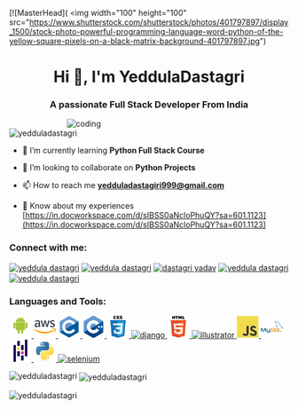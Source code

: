 [![MasterHead]( <img width="100" height="100" src="https://www.shutterstock.com/shutterstock/photos/401797897/display_1500/stock-photo-powerful-programming-language-word-python-of-the-yellow-square-pixels-on-a-black-matrix-background-401797897.jpg")
<h1 align="center">Hi 👋, I'm YeddulaDastagri</h1>
<h3 align="center">A passionate Full Stack Developer From India</h3> 
<img align="right" alt="coding" width="400" src="https://cdn.dribbble.com/users/1162077/screenshots/3848914/programmer.gif">

<p align="left"> <img src="https://komarev.com/ghpvc/?username=yedduladastagri&label=Profile%20views&color=0e75b6&style=flat" alt="yedduladastagri" /> </p>

- 🌱 I’m currently learning **Python Full Stack Course**

- 👯 I’m looking to collaborate on **Python Projects**

- 📫 How to reach me **yedduladastagiri999@gmail.com**

- 📄 Know about my experiences [https://in.docworkspace.com/d/sIBSS0aNcloPhuQY?sa=601.1123](https://in.docworkspace.com/d/sIBSS0aNcloPhuQY?sa=601.1123)

<h3 align="left">Connect with me:</h3>
<p align="left">
<a href="https://linkedin.com/in/yeddula dastagri" target="blank"><img align="center" src="https://raw.githubusercontent.com/rahuldkjain/github-profile-readme-generator/master/src/images/icons/Social/linked-in-alt.svg" alt="yeddula dastagri" height="30" width="40" /></a>
<a href="https://fb.com/yeddula dastagri" target="blank"><img align="center" src="https://raw.githubusercontent.com/rahuldkjain/github-profile-readme-generator/master/src/images/icons/Social/facebook.svg" alt="yeddula dastagri" height="30" width="40" /></a>
<a href="https://instagram.com/dastagri yadav" target="blank"><img align="center" src="https://raw.githubusercontent.com/rahuldkjain/github-profile-readme-generator/master/src/images/icons/Social/instagram.svg" alt="dastagri yadav" height="30" width="40" /></a>
<a href="https://www.hackerrank.com/yeddula dastagri" target="blank"><img align="center" src="https://raw.githubusercontent.com/rahuldkjain/github-profile-readme-generator/master/src/images/icons/Social/hackerrank.svg" alt="yeddula dastagri" height="30" width="40" /></a>
<a href="https://www.leetcode.com/yeddula dastagri" target="blank"><img align="center" src="https://raw.githubusercontent.com/rahuldkjain/github-profile-readme-generator/master/src/images/icons/Social/leet-code.svg" alt="yeddula dastagri" height="30" width="40" /></a>
</p>

<h3 align="left">Languages and Tools:</h3>
<p align="left"> <a href="https://developer.android.com" target="_blank" rel="noreferrer"> <img src="https://raw.githubusercontent.com/devicons/devicon/master/icons/android/android-original-wordmark.svg" alt="android" width="40" height="40"/> </a> <a href="https://aws.amazon.com" target="_blank" rel="noreferrer"> <img src="https://raw.githubusercontent.com/devicons/devicon/master/icons/amazonwebservices/amazonwebservices-original-wordmark.svg" alt="aws" width="40" height="40"/> </a> <a href="https://www.cprogramming.com/" target="_blank" rel="noreferrer"> <img src="https://raw.githubusercontent.com/devicons/devicon/master/icons/c/c-original.svg" alt="c" width="40" height="40"/> </a> <a href="https://www.w3schools.com/cpp/" target="_blank" rel="noreferrer"> <img src="https://raw.githubusercontent.com/devicons/devicon/master/icons/cplusplus/cplusplus-original.svg" alt="cplusplus" width="40" height="40"/> </a> <a href="https://www.w3schools.com/css/" target="_blank" rel="noreferrer"> <img src="https://raw.githubusercontent.com/devicons/devicon/master/icons/css3/css3-original-wordmark.svg" alt="css3" width="40" height="40"/> </a> <a href="https://www.djangoproject.com/" target="_blank" rel="noreferrer"> <img src="https://cdn.worldvectorlogo.com/logos/django.svg" alt="django" width="40" height="40"/> </a> <a href="https://www.w3.org/html/" target="_blank" rel="noreferrer"> <img src="https://raw.githubusercontent.com/devicons/devicon/master/icons/html5/html5-original-wordmark.svg" alt="html5" width="40" height="40"/> </a> <a href="https://www.adobe.com/in/products/illustrator.html" target="_blank" rel="noreferrer"> <img src="https://www.vectorlogo.zone/logos/adobe_illustrator/adobe_illustrator-icon.svg" alt="illustrator" width="40" height="40"/> </a> <a href="https://developer.mozilla.org/en-US/docs/Web/JavaScript" target="_blank" rel="noreferrer"> <img src="https://raw.githubusercontent.com/devicons/devicon/master/icons/javascript/javascript-original.svg" alt="javascript" width="40" height="40"/> </a> <a href="https://www.mysql.com/" target="_blank" rel="noreferrer"> <img src="https://raw.githubusercontent.com/devicons/devicon/master/icons/mysql/mysql-original-wordmark.svg" alt="mysql" width="40" height="40"/> </a> <a href="https://pandas.pydata.org/" target="_blank" rel="noreferrer"> <img src="https://raw.githubusercontent.com/devicons/devicon/2ae2a900d2f041da66e950e4d48052658d850630/icons/pandas/pandas-original.svg" alt="pandas" width="40" height="40"/> </a> <a href="https://www.python.org" target="_blank" rel="noreferrer"> <img src="https://raw.githubusercontent.com/devicons/devicon/master/icons/python/python-original.svg" alt="python" width="40" height="40"/> </a> <a href="https://www.selenium.dev" target="_blank" rel="noreferrer"> <img src="https://raw.githubusercontent.com/detain/svg-logos/780f25886640cef088af994181646db2f6b1a3f8/svg/selenium-logo.svg" alt="selenium" width="40" height="40"/> </a> </p>

<p><img align="left" src="https://github-readme-stats.vercel.app/api/top-langs?username=yedduladastagri&show_icons=true&locale=en&layout=compact" alt="yedduladastagri" /></p>

<p>&nbsp;<img align="center" src="https://github-readme-stats.vercel.app/api?username=yedduladastagri&show_icons=true&locale=en" alt="yedduladastagri" /></p>

<p><img align="center" src="https://github-readme-streak-stats.herokuapp.com/?user=yedduladastagri&" alt="yedduladastagri" /></p>

